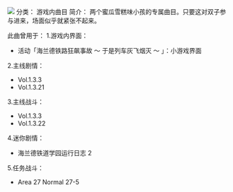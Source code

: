 ![](//static.kivo.wiki/images/music/cover/9HTn0IbhQivaqpmKd0W6kkbQZiuVLzUq.jpg)
分类： 游戏内曲目
简介：
两个蜜瓜雪糕味小孩的专属曲目。只要这对双子参与进来，场面似乎就紧张不起来。

此曲曾用于：
1.游戏内界面：
 - 活动「海兰德铁路狂飙事故 ～ 于是列车灰飞烟灭 ～  」：小游戏界面

2.主线剧情：
 - Vol.1.3.3
 - Vol.1.3.21

3.主线战斗：
 - Vol.1.3.3
 - Vol.1.3.22

4.迷你剧情：
 - 海兰德铁道学园运行日志 2

5.任务战斗：
 - Area 27 Normal 27-5

